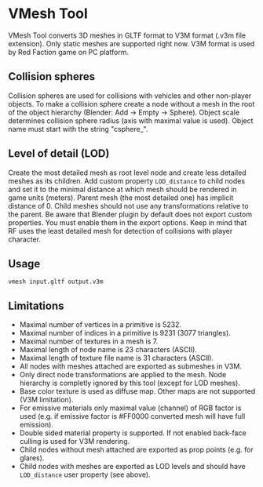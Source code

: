 
VMesh Tool
==========

VMesh Tool converts 3D meshes in GLTF format to V3M format (.v3m file extension). Only static meshes are supported right now.
V3M format is used by Red Faction game on PC platform.

Collision spheres
-----------------
Collision spheres are used for collisions with vehicles and other non-player objects. To make a collision sphere create
a node without a mesh in the root of the object hierarchy (Blender: Add -> Empty -> Sphere). Object scale determines
collision sphere radius (axis with maximal value is used). Object name must start with the string "csphere_".

Level of detail (LOD)
---------------------
Create the most detailed mesh as root level node and create less detailed meshes as its children.
Add custom property `LOD_distance` to child nodes and set it to the minimal distance at
which mesh should be rendered in game units (meters). Parent mesh (the most detailed one) has implicit distance of 0.
Child meshes should not use any transformations relative to the parent.
Be aware that Blender plugin by default does not export custom properties. You must enable them in the export options.
Keep in mind that RF uses the least detailed mesh for detection of collisions with player character.

Usage
-----

    vmesh input.gltf output.v3m

Limitations
-----------

* Maximal number of vertices in a primitive is 5232.
* Maximal number of indices in a primitive is 9231 (3077 triangles).
* Maximal number of textures in a mesh is 7.
* Maximal length of node name is 23 characters (ASCII).
* Maximal length of texture file name is 31 characters (ASCII).
* All nodes with meshes attached are exported as submeshes in V3M.
* Only direct node transformations are applied to the mesh. Node hierarchy is completly ignored by this tool
  (except for LOD meshes).
* Base color texture is used as diffuse map. Other maps are not supported (V3M limitation).
* For emissive materials only maximal value (channel) of RGB factor is used (e.g. if emissive factor is #FF0000
  converted mesh will have full emission).
* Double sided material property is supported. If not enabled back-face culling is used for V3M rendering.
* Child nodes without mesh attached are exported as prop points (e.g. for glares).
* Child nodes with meshes are exported as LOD levels and should have `LOD_distance` user property (see above).
